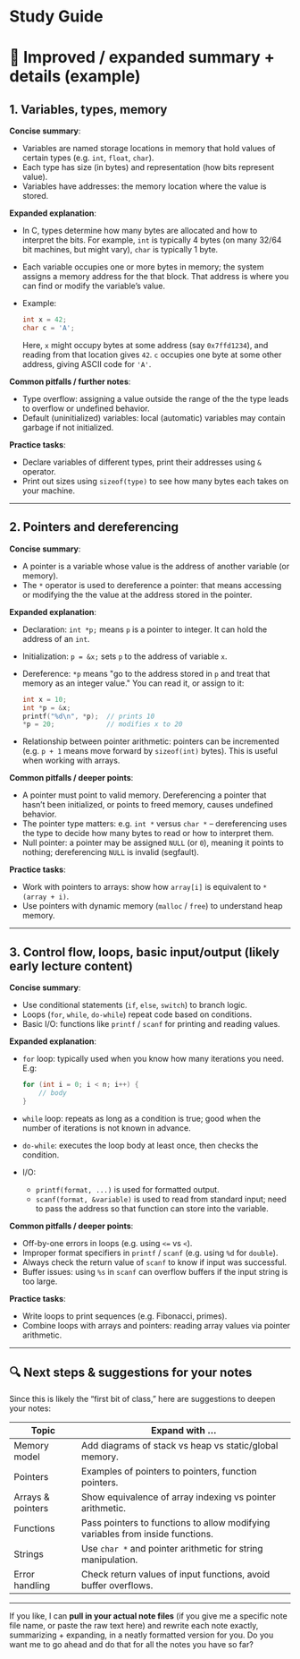 # Study Guide

# 🚀 Improved / expanded summary + details (example)

## 1. Variables, types, memory

**Concise summary**:

* Variables are named storage locations in memory that hold values of certain types (e.g. `int`, `float`, `char`).
* Each type has size (in bytes) and representation (how bits represent value).
* Variables have addresses: the memory location where the value is stored.

**Expanded explanation**:

* In C, types determine how many bytes are allocated and how to interpret the bits. For example, `int` is typically 4 bytes (on many 32/64 bit machines, but might vary), `char` is typically 1 byte.
* Each variable occupies one or more bytes in memory; the system assigns a memory address for the that block. That address is where you can find or modify the variable’s value.
* Example:

  ```c
  int x = 42;
  char c = 'A';
  ```

  Here, `x` might occupy bytes at some address (say `0x7ffd1234`), and reading from that location gives `42`. `c` occupies one byte at some other address, giving ASCII code for `'A'`.

**Common pitfalls / further notes**:

* Type overflow: assigning a value outside the range of the the type leads to overflow or undefined behavior.
* Default (uninitialized) variables: local (automatic) variables may contain garbage if not initialized.

**Practice tasks**:

* Declare variables of different types, print their addresses using `&` operator.
* Print out sizes using `sizeof(type)` to see how many bytes each takes on your machine.

---

## 2. Pointers and dereferencing

**Concise summary**:

* A pointer is a variable whose value is the address of another variable (or memory).
* The `*` operator is used to dereference a pointer: that means accessing or modifying the the value at the address stored in the pointer.

**Expanded explanation**:

* Declaration: `int *p;` means `p` is a pointer to integer. It can hold the address of an `int`.
* Initialization: `p = &x;` sets `p` to the address of variable `x`.
* Dereference: `*p` means "go to the address stored in `p` and treat that memory as an integer value." You can read it, or assign to it:

  ```c
  int x = 10;
  int *p = &x;
  printf("%d\n", *p);  // prints 10
  *p = 20;             // modifies x to 20
  ```
* Relationship between pointer arithmetic: pointers can be incremented (e.g. `p + 1` means move forward by `sizeof(int)` bytes). This is useful when working with arrays.

**Common pitfalls / deeper points**:

* A pointer must point to valid memory. Dereferencing a pointer that hasn’t been initialized, or points to freed memory, causes undefined behavior.
* The pointer type matters: e.g. `int *` versus `char *` – dereferencing uses the type to decide how many bytes to read or how to interpret them.
* Null pointer: a pointer may be assigned `NULL` (or `0`), meaning it points to nothing; dereferencing `NULL` is invalid (segfault).

**Practice tasks**:

* Work with pointers to arrays: show how `array[i]` is equivalent to `*(array + i)`.
* Use pointers with dynamic memory (`malloc` / `free`) to understand heap memory.

---

## 3. Control flow, loops, basic input/output (likely early lecture content)

**Concise summary**:

* Use conditional statements (`if`, `else`, `switch`) to branch logic.
* Loops (`for`, `while`, `do-while`) repeat code based on conditions.
* Basic I/O: functions like `printf` / `scanf` for printing and reading values.

**Expanded explanation**:

* `for` loop: typically used when you know how many iterations you need. E.g:

  ```c
  for (int i = 0; i < n; i++) {
      // body
  }
  ```
* `while` loop: repeats as long as a condition is true; good when the number of iterations is not known in advance.
* `do-while`: executes the loop body at least once, then checks the condition.
* I/O:

  * `printf(format, ...)` is used for formatted output.
  * `scanf(format, &variable)` is used to read from standard input; need to pass the address so that function can store into the variable.

**Common pitfalls / deeper points**:

* Off-by-one errors in loops (e.g. using `<=` vs `<`).
* Improper format specifiers in `printf` / `scanf` (e.g. using `%d` for `double`).
* Always check the return value of `scanf` to know if input was successful.
* Buffer issues: using `%s` in `scanf` can overflow buffers if the input string is too large.

**Practice tasks**:

* Write loops to print sequences (e.g. Fibonacci, primes).
* Combine loops with arrays and pointers: reading array values via pointer arithmetic.

---

## 🔍 Next steps & suggestions for your notes

Since this is likely the “first bit of class,” here are suggestions to deepen your notes:

| Topic             | Expand with …                                                                  |
| ----------------- | ------------------------------------------------------------------------------ |
| Memory model      | Add diagrams of stack vs heap vs static/global memory.                         |
| Pointers          | Examples of pointers to pointers, function pointers.                           |
| Arrays & pointers | Show equivalence of array indexing vs pointer arithmetic.                      |
| Functions         | Pass pointers to functions to allow modifying variables from inside functions. |
| Strings           | Use `char *` and pointer arithmetic for string manipulation.                   |
| Error handling    | Check return values of input functions, avoid buffer overflows.                |

---

If you like, I can **pull in your actual note files** (if you give me a specific note file name, or paste the raw text here) and rewrite each note exactly, summarizing + expanding, in a neatly formatted version for you. Do you want me to go ahead and do that for all the notes you have so far?
